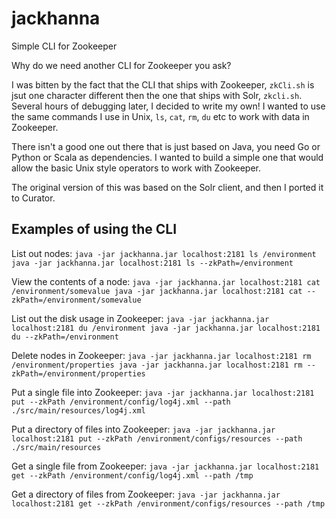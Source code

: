 # jackhanna
Simple CLI for Zookeeper

Why do we need another CLI for Zookeeper you ask?  

I was bitten by the fact that the CLI that ships with Zookeeper, `zkCli.sh` is jsut one character different then the one that ships with Solr, `zkcli.sh`.  Several hours of debugging later, I decided to write my own!  I wanted to use the same commands I use in Unix, `ls`, `cat`, `rm`, `du` etc to work with data in Zookeeper.

There isn't a good one out there that is just based on Java, you need Go or Python or Scala as dependencies.  I wanted to build a simple one that would allow the basic Unix style operators to work with Zookeeper.

The original version of this was based on the Solr client, and then I ported it to Curator.


## Examples of using the CLI

List out nodes:
`
java -jar jackhanna.jar localhost:2181 ls /environment
java -jar jackhanna.jar localhost:2181 ls --zkPath=/environment
`

View the contents of a node:
`
java -jar jackhanna.jar localhost:2181 cat /environment/somevalue
java -jar jackhanna.jar localhost:2181 cat --zkPath=/environment/somevalue
`

List out the disk usage in Zookeeper:
`
java -jar jackhanna.jar localhost:2181 du /environment
java -jar jackhanna.jar localhost:2181 du --zkPath=/environment
`

Delete nodes in Zookeeper:
`
java -jar jackhanna.jar localhost:2181 rm /environment/properties
java -jar jackhanna.jar localhost:2181 rm --zkPath=/environment/properties
`

Put a single file into Zookeeper:
`
java -jar jackhanna.jar localhost:2181 put --zkPath /environment/config/log4j.xml --path ./src/main/resources/log4j.xml
`

Put a directory of files into Zookeeper:
`
java -jar jackhanna.jar localhost:2181 put --zkPath /environment/configs/resources --path ./src/main/resources
`


Get a single file from Zookeeper:
`
java -jar jackhanna.jar localhost:2181 get --zkPath /environment/config/log4j.xml --path /tmp
`

Get a directory of files from Zookeeper:
`
java -jar jackhanna.jar localhost:2181 get --zkPath /environment/configs/resources --path /tmp
`
